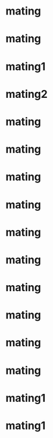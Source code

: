 # mating
# mating
# mating1
# mating2
# mating
# mating
# mating
# mating
# mating
# mating
# mating
# mating
# mating
# mating
# mating1
# mating1
